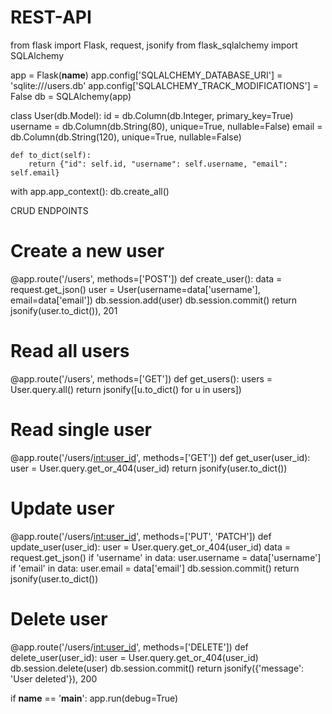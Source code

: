 # REST-API
from flask import Flask, request, jsonify
from flask_sqlalchemy import SQLAlchemy

app = Flask(__name__)
app.config['SQLALCHEMY_DATABASE_URI'] = 'sqlite:///users.db'
app.config['SQLALCHEMY_TRACK_MODIFICATIONS'] = False
db = SQLAlchemy(app)

class User(db.Model):
    id = db.Column(db.Integer, primary_key=True)
    username = db.Column(db.String(80), unique=True, nullable=False)
    email = db.Column(db.String(120), unique=True, nullable=False)

    def to_dict(self):
        return {"id": self.id, "username": self.username, "email": self.email}

with app.app_context():
    db.create_all()

CRUD ENDPOINTS 

# Create a new user
@app.route('/users', methods=['POST'])
def create_user():
    data = request.get_json()
    user = User(username=data['username'], email=data['email'])
    db.session.add(user)
    db.session.commit()
    return jsonify(user.to_dict()), 201

# Read all users
@app.route('/users', methods=['GET'])
def get_users():
    users = User.query.all()
    return jsonify([u.to_dict() for u in users])

# Read single user
@app.route('/users/<int:user_id>', methods=['GET'])
def get_user(user_id):
    user = User.query.get_or_404(user_id)
    return jsonify(user.to_dict())

# Update user
@app.route('/users/<int:user_id>', methods=['PUT', 'PATCH'])
def update_user(user_id):
    user = User.query.get_or_404(user_id)
    data = request.get_json()
    if 'username' in data:
        user.username = data['username']
    if 'email' in data:
        user.email = data['email']
    db.session.commit()
    return jsonify(user.to_dict())

# Delete user
@app.route('/users/<int:user_id>', methods=['DELETE'])
def delete_user(user_id):
    user = User.query.get_or_404(user_id)
    db.session.delete(user)
    db.session.commit()
    return jsonify({'message': 'User deleted'}), 200

if __name__ == '__main__':
    app.run(debug=True)
